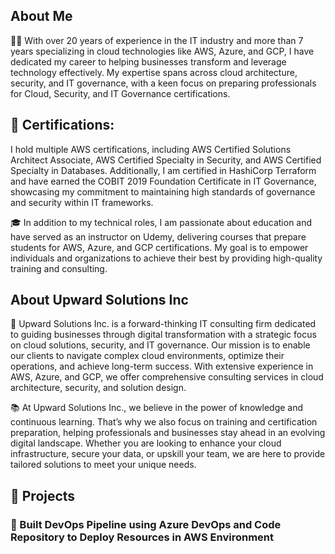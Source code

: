 ## About Me

👨‍💻 With over 20 years of experience in the IT industry and more than 7 years specializing in cloud technologies like AWS, Azure, and GCP, I have dedicated my career to helping businesses transform and leverage technology effectively. My expertise spans across cloud architecture, security, and IT governance, with a keen focus on preparing professionals for Cloud, Security, and IT Governance certifications.

## 📜 Certifications: 
I hold multiple AWS certifications, including AWS Certified Solutions Architect Associate, AWS Certified Specialty in Security, and AWS Certified Specialty in Databases. Additionally, I am certified in HashiCorp Terraform and have earned the COBIT 2019 Foundation Certificate in IT Governance, showcasing my commitment to maintaining high standards of governance and security within IT frameworks.

🎓 In addition to my technical roles, I am passionate about education and have served as an instructor on Udemy, delivering courses that prepare students for AWS, Azure, and GCP certifications. My goal is to empower individuals and organizations to achieve their best by providing high-quality training and consulting.

## About Upward Solutions Inc
🚀 Upward Solutions Inc. is a forward-thinking IT consulting firm dedicated to guiding businesses through digital transformation with a strategic focus on cloud solutions, security, and IT governance. Our mission is to enable our clients to navigate complex cloud environments, optimize their operations, and achieve long-term success. With extensive experience in AWS, Azure, and GCP, we offer comprehensive consulting services in cloud architecture, security, and solution design.

📚 At Upward Solutions Inc., we believe in the power of knowledge and continuous learning. That’s why we also focus on training and certification preparation, helping professionals and businesses stay ahead in an evolving digital landscape. Whether you are looking to enhance your cloud infrastructure, secure your data, or upskill your team, we are here to provide tailored solutions to meet your unique needs.


## 🚀 Projects

### 🔧 Built DevOps Pipeline using Azure DevOps and Code Repository to Deploy Resources in AWS Environment
